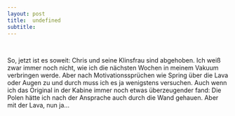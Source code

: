 ```yaml
---
layout: post
title:  undefined
subtitle:  
---
```


 

So, jetzt ist es soweit: Chris und seine Klinsfrau sind abgehoben. Ich weiß zwar immer noch nicht, wie ich die nächsten Wochen in meinem Vakuum verbringen werde. Aber nach Motivationssprüchen wie Spring über die Lava oder Augen zu und durch muss ich es ja wenigstens versuchen. Auch wenn ich das Original in der Kabine immer noch etwas überzeugender fand: Die Polen hätte ich nach der Ansprache auch durch die Wand gehauen. Aber mit der Lava, nun ja...[](http://eintracht-stats.de/content/termine.htm)
